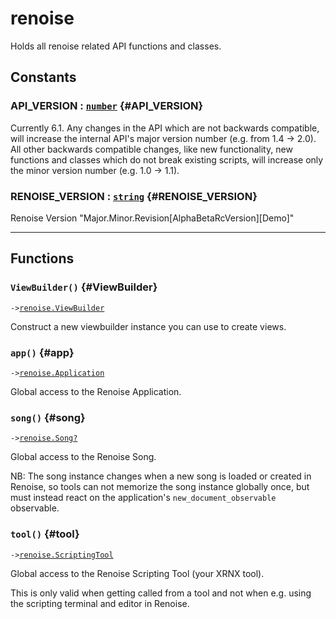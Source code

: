 # renoise  
Holds all renoise related API functions and classes.  
## Constants

### API_VERSION : [`number`](../API/builtins/number.md) {#API_VERSION}
Currently 6.1. Any changes in the API which are not backwards compatible,
will increase the internal API's major version number (e.g. from 1.4 -> 2.0).
All other backwards compatible changes, like new functionality, new functions
and classes which do not break existing scripts, will increase only the minor
version number (e.g. 1.0 -> 1.1).

### RENOISE_VERSION : [`string`](../API/builtins/string.md) {#RENOISE_VERSION}
Renoise Version "Major.Minor.Revision[AlphaBetaRcVersion][Demo]"
  

---  
## Functions
### `ViewBuilder()` {#ViewBuilder}
`->`[`renoise.ViewBuilder`](../API/renoise/renoise.ViewBuilder.md)  

Construct a new viewbuilder instance you can use to create views.
### `app()` {#app}
`->`[`renoise.Application`](../API/renoise/renoise.Application.md)  

Global access to the Renoise Application.
### `song()` {#song}
`->`[`renoise.Song`](../API/renoise/renoise.Song.md)[`?`](../API/builtins/nil.md)  

Global access to the Renoise Song.

NB: The song instance changes when a new song is loaded or created in Renoise,
so tools can not memorize the song instance globally once, but must instead
react on the application's `new_document_observable`
observable.
### `tool()` {#tool}
`->`[`renoise.ScriptingTool`](../API/renoise/renoise.ScriptingTool.md)  

Global access to the Renoise Scripting Tool (your XRNX tool).

This is only valid when getting called from a tool and not when e.g. using the
scripting terminal and editor in Renoise.  

